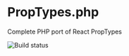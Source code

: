 # PropTypes.php

Complete PHP port of React PropTypes

<img src="https://github.com/prezly/prop-types-php/workflows/Test/badge.svg" alt="Build status">

